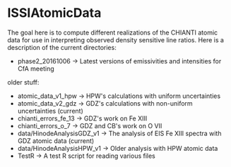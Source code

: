 # ISSIAtomicData

The goal here is to compute different realizations of the CHIANTI atomic data for use in
interpreting observed density sensitive line ratios. Here is a description of the current
directories:

* phase2_20161006 -> Latest versions of emissivities and intensities for CfA meeting

older stuff:

* atomic_data_v1_hpw -> HPW's calculations with uniform uncertainties
* atomic_data_v2_gdz -> GDZ's calculations with non-uniform uncertainties (current)
* chianti_errors_fe_13 -> GDZ's work on Fe XIII
* chianti_errors_o_7 -> GDZ and CB's work on O VII
* data/HinodeAnalysisGDZ_v1 -> The analysis of EIS Fe XIII spectra with GDZ atomic data (current)
* data/HinodeAnalysisHPW_v1 -> Older analysis with HPW atomic data
* TestR -> A test R script for reading various files
